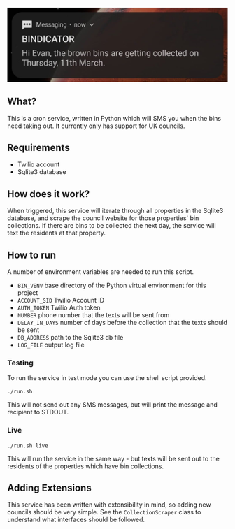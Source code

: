 ![screenshot](https://github.com/evanfpearson/bin-collections/blob/main/screenshot.jpg)

## What?

This is a cron service, written in Python which will SMS you when the bins need taking out. It currently only has support for UK councils. 

## Requirements

- Twilio account
- Sqlite3 database

## How does it work?

When triggered, this service will iterate through all properties in the Sqlite3 database, and scrape the council website for those properties' bin collections. If there are bins to be collected the next day, the service will text the residents at that property.

## How to run

A number of environment variables are needed to run this script. 
- `BIN_VENV` base directory of the Python virtual environment for this project
- `ACCOUNT_SID` Twilio Account ID
- `AUTH_TOKEN` Twilio Auth token
- `NUMBER` phone number that the texts will be sent from
- `DELAY_IN_DAYS` number of days before the collection that the texts should be sent
- `DB_ADDRESS` path to the Sqlite3 db file
- `LOG_FILE` output log file

### Testing

To run the service in test mode you can use the shell script provided.

```shell
./run.sh 
```
This will not send out any SMS messages, but will print the message and recipient to STDOUT.

### Live

```shell
./run.sh live
```
This will run the service in the same way - but texts will be sent out to the residents of the properties which have bin collections.

## Adding Extensions

This service has been written with extensibility in mind, so adding new councils should be very simple. See the `CollectionScraper` class to understand what interfaces should be followed.
